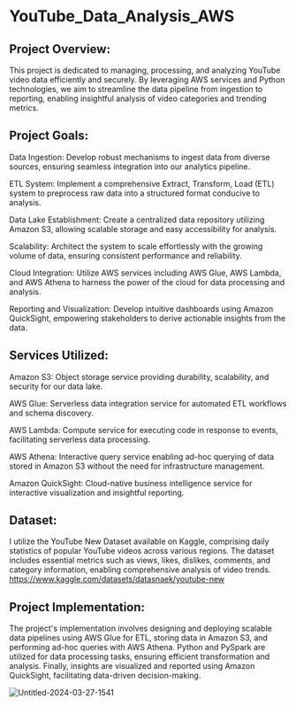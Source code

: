 # YouTube_Data_Analysis_AWS

## Project Overview:
This project is dedicated to managing, processing, and analyzing YouTube video data efficiently and securely. By leveraging AWS services and Python technologies, we aim to streamline the data pipeline from ingestion to reporting, enabling insightful analysis of video categories and trending metrics.

## Project Goals:
Data Ingestion: Develop robust mechanisms to ingest data from diverse sources, ensuring seamless integration into our analytics pipeline.

ETL System: Implement a comprehensive Extract, Transform, Load (ETL) system to preprocess raw data into a structured format conducive to analysis.

Data Lake Establishment: Create a centralized data repository utilizing Amazon S3, allowing scalable storage and easy accessibility for analysis.

Scalability: Architect the system to scale effortlessly with the growing volume of data, ensuring consistent performance and reliability.

Cloud Integration: Utilize AWS services including AWS Glue, AWS Lambda, and AWS Athena to harness the power of the cloud for data processing and analysis.

Reporting and Visualization: Develop intuitive dashboards using Amazon QuickSight, empowering stakeholders to derive actionable insights from the data.

## Services Utilized:
Amazon S3: Object storage service providing durability, scalability, and security for our data lake.

AWS Glue: Serverless data integration service for automated ETL workflows and schema discovery.

AWS Lambda: Compute service for executing code in response to events, facilitating serverless data processing.

AWS Athena: Interactive query service enabling ad-hoc querying of data stored in Amazon S3 without the need for infrastructure management.

Amazon QuickSight: Cloud-native business intelligence service for interactive visualization and insightful reporting.

## Dataset:
I utilize the YouTube New Dataset available on Kaggle, comprising daily statistics of popular YouTube videos across various regions. The dataset includes essential metrics such as views, likes, dislikes, comments, and category information, enabling comprehensive analysis of video trends.
https://www.kaggle.com/datasets/datasnaek/youtube-new

## Project Implementation:
The project's implementation involves designing and deploying scalable data pipelines using AWS Glue for ETL, storing data in Amazon S3, and performing ad-hoc queries with AWS Athena. Python and PySpark are utilized for data processing tasks, ensuring efficient transformation and analysis. Finally, insights are visualized and reported using Amazon QuickSight, facilitating data-driven decision-making.


![Untitled-2024-03-27-1541](https://github.com/panchiwalashivani/YouTube_Data_Analysis_AWS/assets/72301600/d00240d2-8ace-46ba-8130-7b72892f5894)


